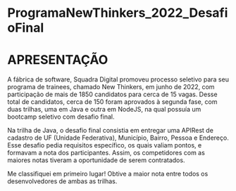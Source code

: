 # ProgramaNewThinkers_2022_DesafioFinal

# APRESENTAÇÃO
A fábrica de software, Squadra Digital promoveu processo seletivo para seu programa de trainees, chamado New Thinkers, em junho de 2022, com participação de mais de 1850 candidatos para cerca de 15 vagas. Desse total de candidatos, cerca de 150 foram aprovados à segunda fase, com duas trilhas, uma em Java e outra em NodeJS, na qual possuía um bootcamp seletivo com desafio final. 

Na trilha de Java, o desafio final consistia em entregar uma APIRest de cadastro de UF (Unidade Federativa), Município, Bairro, Pessoa e Endereço. Esse desafio pedia requisitos específico, os quais valiam pontos, e formavam a nota dos participantes. Assim, os competidores com as maiores notas tiveram a oportunidade de serem contratados. 

Me classifiquei em primeiro lugar! Obtive a maior nota entre todos os desenvolvedores de ambas as trilhas. 

